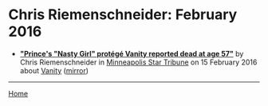 # Chris Riemenschneider: February 2016

 - [**"Prince's "Nasty Girl" protégé Vanity reported dead at age 57"**](http://www.startribune.com/prince-s-nasty-girl-protege-vanity-reported-dead-at-age-57/368900551/) by Chris Riemenschneider in [Minneapolis Star Tribune](http://www.startribune.com/) on 15 February 2016 about [Vanity](https://bjmdotnet.github.io/pr1nc3/topics/vanity/) ([mirror](https://web.archive.org/web/*/http://www.startribune.com/prince-s-nasty-girl-protege-vanity-reported-dead-at-age-57/368900551/))

----

[Home](./)
